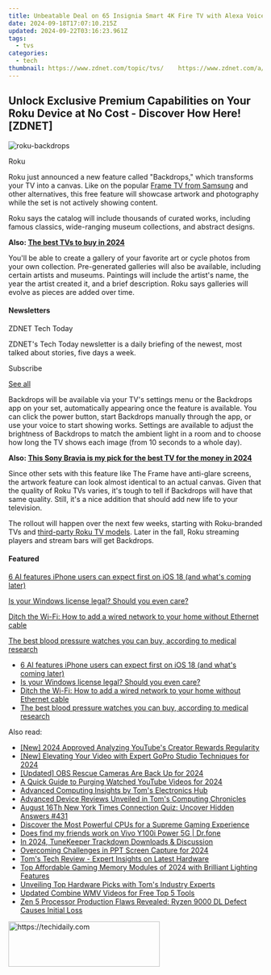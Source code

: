 ```yaml
---
title: Unbeatable Deal on 65 Insignia Smart 4K Fire TV with Alexa Voice Assistant - Limited Offer at Just $300 This 4Th of July Weekend!
date: 2024-09-18T17:07:10.215Z
updated: 2024-09-22T03:16:23.961Z
tags:
  - tvs
categories:
  - tech
thumbnail: https://www.zdnet.com/topic/tvs/    https://www.zdnet.com/a/img/resize/59296bfc1ce598b0aa08bb1e49c53378755c4895/2023/10/06/a20b0d6e-c96f-4a15-a8a4-4670dd6bba68/insignia.png?width=170&height=96&fit=crop&format=pjpg&auto=webp
---
```


## Unlock Exclusive Premium Capabilities on Your Roku Device at No Cost - Discover How Here![ZDNET]

![roku-backdrops](https://www.zdnet.com/a/img/resize/ab06e5d79937bcd994ea807e04aece8be4cc8f5c/2024/09/04/03fa9e7c-68b9-43c6-ba8d-3958f358f014/backdrops-lifestyle-person.jpg?auto=webp&width=1280)

Roku

Roku just announced a new feature called "Backdrops," which transforms your TV into a canvas. Like on the popular [Frame TV from Samsung](https://www.zdnet.com/home-and-office/home-entertainment/samsung-frame-tv-2024-vs-2023-comparing-the-key-differences/) and other alternatives, this free feature will showcase artwork and photography while the set is not actively showing content.

Roku says the catalog will include thousands of curated works, including famous classics, wide-ranging museum collections, and abstract designs.

**Also: [The best TVs to buy in 2024](https://www.zdnet.com/home-and-office/home-entertainment/best-tv/)**

You'll be able to create a gallery of your favorite art or cycle photos from your own collection. Pre-generated galleries will also be available, including certain artists and museums. Paintings will include the artist's name, the year the artist created it, and a brief description. Roku says galleries will evolve as pieces are added over time. 

#### Newsletters

ZDNET Tech Today

ZDNET's Tech Today newsletter is a daily briefing of the newest, most talked about stories, five days a week.

 Subscribe

[See all](https://www.zdnet.com/newsletters/)

Backdrops will be available via your TV's settings menu or the Backdrops app on your set, automatically appearing once the feature is available. You can click the power button, start Backdrops manually through the app, or use your voice to start showing works. Settings are available to adjust the brightness of Backdrops to match the ambient light in a room and to choose how long the TV shows each image (from 10 seconds to a whole day).

**Also: [This Sony Bravia is my pick for the best TV for the money in 2024](https://www.zdnet.com/home-and-office/home-entertainment/this-sony-bravia-is-my-pick-for-the-best-tv-for-the-money-in-2024-and-its-on-sale-for-labor-day/)**

Since other sets with this feature like The Frame have anti-glare screens, the artwork feature can look almost identical to an actual canvas. Given that the quality of Roku TVs varies, it's tough to tell if Backdrops will have that same quality. Still, it's a nice addition that should add new life to your television.

The rollout will happen over the next few weeks, starting with Roku-branded TVs and [third-party Roku TV models](https://www.zdnet.com/home-and-office/home-entertainment/best-roku-tvs/#link={). Later in the fall, Roku streaming players and stream bars will get Backdrops.

#### Featured

[6 AI features iPhone users can expect first on iOS 18 (and what's coming later)](https://www.zdnet.com/article/6-ai-features-iphone-users-can-expect-first-on-ios-18-and-whats-coming-later/ "6 AI features iPhone users can expect first on iOS 18 (and what's coming later)")

[Is your Windows license legal? Should you even care?](https://www.zdnet.com/article/is-your-windows-license-legal-should-you-even-care/ "Is your Windows license legal? Should you even care?")

[Ditch the Wi-Fi: How to add a wired network to your home without Ethernet cable](https://www.zdnet.com/article/ditch-the-wi-fi-how-to-add-a-wired-network-to-your-home-without-ethernet-cable/ "Ditch the Wi-Fi: How to add a wired network to your home without Ethernet cable")

[The best blood pressure watches you can buy, according to medical research](https://www.zdnet.com/article/best-blood-pressure-watch/ "The best blood pressure watches you can buy, according to medical research")

* [6 AI features iPhone users can expect first on iOS 18 (and what's coming later)](https://www.zdnet.com/article/6-ai-features-iphone-users-can-expect-first-on-ios-18-and-whats-coming-later/ "6 AI features iPhone users can expect first on iOS 18 (and what's coming later)")
* [Is your Windows license legal? Should you even care?](https://www.zdnet.com/article/is-your-windows-license-legal-should-you-even-care/ "Is your Windows license legal? Should you even care?")
* [Ditch the Wi-Fi: How to add a wired network to your home without Ethernet cable](https://www.zdnet.com/article/ditch-the-wi-fi-how-to-add-a-wired-network-to-your-home-without-ethernet-cable/ "Ditch the Wi-Fi: How to add a wired network to your home without Ethernet cable")
* [The best blood pressure watches you can buy, according to medical research](https://www.zdnet.com/article/best-blood-pressure-watch/ "The best blood pressure watches you can buy, according to medical research")

<ins class="adsbygoogle"
     style="display:block"
     data-ad-format="autorelaxed"
     data-ad-client="ca-pub-7571918770474297"
     data-ad-slot="1223367746"></ins>

<ins class="adsbygoogle"
     style="display:block"
     data-ad-client="ca-pub-7571918770474297"
     data-ad-slot="8358498916"
     data-ad-format="auto"
     data-full-width-responsive="true"></ins>

<span class="atpl-alsoreadstyle">Also read:</span>
<div><ul>
<li><a href="https://facebook-video-share.techidaily.com/new-2024-approved-analyzing-youtubes-creator-rewards-regularity/"><u>[New] 2024 Approved Analyzing YouTube's Creator Rewards Regularity</u></a></li>
<li><a href="https://fox-direct.techidaily.com/new-elevating-your-video-with-expert-gopro-studio-techniques-for-2024/"><u>[New] Elevating Your Video with Expert GoPro Studio Techniques for 2024</u></a></li>
<li><a href="https://digital-screen-recording.techidaily.com/updated-obs-rescue-cameras-are-back-up-for-2024/"><u>[Updated] OBS Rescue Cameras Are Back Up for 2024</u></a></li>
<li><a href="https://youtube-clips.techidaily.com/a-quick-guide-to-purging-watched-youtube-videos-for-2024/"><u>A Quick Guide to Purging Watched YouTube Videos for 2024</u></a></li>
<li><a href="https://hardware-tips.techidaily.com/advanced-computing-insights-by-toms-electronics-hub/"><u>Advanced Computing Insights by Tom's Electronics Hub</u></a></li>
<li><a href="https://hardware-tips.techidaily.com/advanced-device-reviews-unveiled-in-toms-computing-chronicles/"><u>Advanced Device Reviews Unveiled in Tom's Computing Chronicles</u></a></li>
<li><a href="https://some-skills.techidaily.com/august-16th-new-york-times-connection-quiz-uncover-hidden-answers-431/"><u>August 16Th New York Times Connection Quiz: Uncover Hidden Answers #431</u></a></li>
<li><a href="https://hardware-tips.techidaily.com/discover-the-most-powerful-cpus-for-a-supreme-gaming-experience/"><u>Discover the Most Powerful CPUs for a Supreme Gaming Experience</u></a></li>
<li><a href="https://location-social.techidaily.com/does-find-my-friends-work-on-vivo-y100i-power-5g-drfone-by-drfone-virtual-android/"><u>Does find my friends work on Vivo Y100i Power 5G | Dr.fone</u></a></li>
<li><a href="https://screen-activity-recording.techidaily.com/in-2024-tunekeeper-trackdown-downloads-and-discussion/"><u>In 2024, TuneKeeper Trackdown Downloads & Discussion</u></a></li>
<li><a href="https://screen-recording.techidaily.com/overcoming-challenges-in-ppt-screen-capture-for-2024/"><u>Overcoming Challenges in PPT Screen Capture for 2024</u></a></li>
<li><a href="https://hardware-tips.techidaily.com/toms-tech-review-expert-insights-on-latest-hardware/"><u>Tom's Tech Review - Expert Insights on Latest Hardware</u></a></li>
<li><a href="https://hardware-tips.techidaily.com/top-affordable-gaming-memory-modules-of-2024-with-brilliant-lighting-features/"><u>Top Affordable Gaming Memory Modules of 2024 with Brilliant Lighting Features</u></a></li>
<li><a href="https://hardware-tips.techidaily.com/unveiling-top-hardware-picks-with-toms-industry-experts/"><u>Unveiling Top Hardware Picks with Tom's Industry Experts</u></a></li>
<li><a href="https://ai-driven-video-production.techidaily.com/updated-combine-wmv-videos-for-free-top-5-tools/"><u>Updated Combine WMV Videos for Free Top 5 Tools</u></a></li>
<li><a href="https://hardware-tips.techidaily.com/zen-5-processor-production-flaws-revealed-ryzen-9000-dl-defect-causes-initial-loss/"><u>Zen 5 Processor Production Flaws Revealed: Ryzen 9000 DL Defect Causes Initial Loss</u></a></li>
</ul></div>

<!-- affiliate ads begin -->
<a href="https://aligracehair.sjv.io/c/5597632/2115932/19272" target="_top" id="2115932">
  <img src="//a.impactradius-go.com/display-ad/19272-2115932" border="0" alt="https://techidaily.com" width="300" height="90"/>
</a>
<img height="0" width="0" src="https://aligracehair.sjv.io/i/5597632/2115932/19272" style="position:absolute;visibility:hidden;" border="0" />
<!-- affiliate ads end -->

